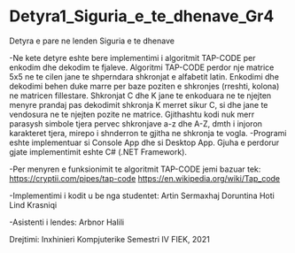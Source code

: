 # Detyra1_Siguria_e_te_dhenave_Gr4

Detyra e pare ne lenden Siguria e te dhenave 

-Ne kete detyre eshte bere implementimi i algoritmit TAP-CODE per enkodim dhe dekodim te fjaleve. Algoritmi TAP-CODE perdor nje matrice 5x5 ne te cilen jane te shperndara shkronjat e alfabetit latin. Enkodimi dhe dekodimi behen duke marre per baze poziten e shkronjes (rreshti, kolona) ne matricen fillestare. Shkronjat C dhe K jane te enkoduara ne te njejten menyre prandaj pas dekodimit shkronja K merret sikur C, si dhe jane te vendosura ne te njejten pozite ne matrice. Gjithashtu kodi nuk merr parasysh simbole tjera pervec shkronjave a-z dhe A-Z, dmth i injoron karakteret tjera, mirepo i shnderron te gjitha ne shkronja te vogla.
-Programi eshte implementuar si Console App dhe si Desktop App. Gjuha e perdorur gjate implementimit eshte C# (.NET Framework).

-Per menyren e funksionimit te algoritmit TAP-CODE jemi bazuar tek:
  https://cryptii.com/pipes/tap-code
  https://en.wikipedia.org/wiki/Tap_code

-Implementimi i kodit u be nga studentet:
  Artin Sermaxhaj
  Doruntina Hoti
  Lind Krasniqi

-Asistenti i lendes:
  Arbnor Halili

Drejtimi: Inxhinieri Kompjuterike
Semestri IV
FIEK, 2021
